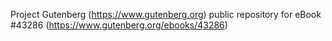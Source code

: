 Project Gutenberg (https://www.gutenberg.org) public repository for eBook #43286 (https://www.gutenberg.org/ebooks/43286)
